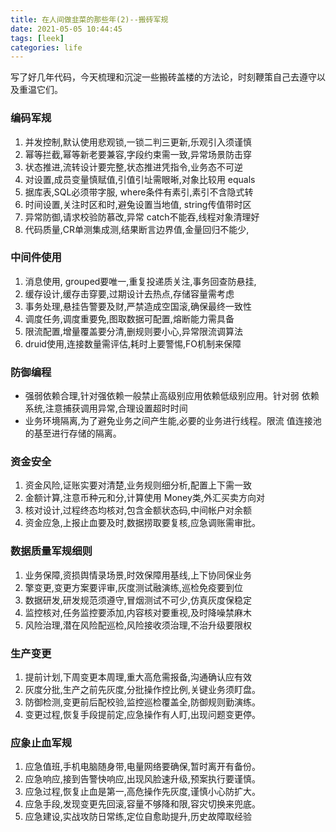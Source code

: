 ```yaml
---
title: 在人间做韭菜的那些年(2)--搬砖军规
date: 2021-05-05 10:44:45
tags: [leek]
categories: life
---
```


写了好几年代码，今天梳理和沉淀一些搬砖盖楼的方法论，时刻鞭策自己去遵守以及重温它们。
### 编码军规
1. 并发控制,默认使用悲观锁,一锁二判三更新,乐观引入须谨慎
2. 幂等拦截,幂等新老要兼容,字段约束需一致,异常场景防击穿
3. 状态推进,流转设计要完整,状态推进凭指令,业务态不可逆
4. 对设置,成员变量慎赋值,引值引址需眼晰,对象比较用 equals
5. 据库表,SQL必须带字服, where条件有素引,素引不含隐式转
6. 时间设置,关注时区和时,避兔设置当地值, string传值带时区
7. 异常防御,请求校验防慕改,异常 catch不能吞,线程对象清理好
8. 代码质量,CR单测集成测,结果断言边界值,金量回归不能少,
<!-- more -->
### 中间件使用
1. 消息使用, grouped要唯一,重复投递质关注,事务回查防悬挂,
2. 缓存设计,缓存击穿要,过期设计去热点,存储容量需考虑
3. 事务处理,悬挂告警要及财,严禁造成空国滚,确保最终一致性
4. 调度任务,调度重要免,图取数据可配置,熔断能力需具备
5. 限流配置,增量覆盖要分清,删规则要小心,异常限流调算法
6. druid使用,连接数量需评估,耗时上要警惕,FO机制来保障

### 防御编程
- 强弱依赖合理,针对强依赖一般禁止高级别应用依赖低级别应用。针对弱
依赖系统,注意捕获调用异常,合理设置超时时间
- 业务环境隔离,为了避免业务之间产生能,必要的业务进行线程。限流
值连接池的基至进行存储的隔离。

### 资金安全
1. 资金风险,证账实要对清楚,业务规则细分析,配置上下需一致
2. 金额计算,注意币种元和分,计算使用 Money类,外汇买卖方向对
3. 核对设计,过程终态均核对,包含金额状态码,中间帐户对余额
4. 资金应急,上报止血要及时,数据捞取要复核,应急调账需审批。

### 数据质量军规细则
1. 业务保障,资损舆情录场景,时效保障用基线,上下协同保业务
2. 擎变更,变更方案要评审,灰度测试融演练,巡检免疫要到位
3. 数据研发,研发规范须遵守,冒烟测试不可少,仿真灰度保稳定
4. 监控核对,任务监控要添加,内容核对要重视,及时降噪禁麻木
5. 风险治理,潜在风险配巡检,风险接收须治理,不治升级要限权

### 生产变更
1. 提前计划,下周变更本周理,重大高危需报备,沟通确认应有效
2. 灰度分批,生产之前先灰度,分批操作控比例,关键业务须盯盘。
3. 防御检测,变更前后配校验,监控巡检覆盖全,防御规则勤演练。
4. 变更过程,恢复手段提前定,应急操作有人盯,出现问题变更停。


### 应象止血军规
1. 应急值班,手机电脑随身带,电量网络要确保,暂时离开有备份。
2. 应急响应,接到告警快响应,出现风脸速升级,预案执行要谨慎。
3. 应急过程,恢复止血是第一,高危操作先灰度,谨慎小心防扩大。
4. 应急手段,发现变更先回滚,容量不够降和限,容灾切换来兜底。
5. 应急建设,实战攻防日常练,定位自愈助提升,历史故障取经验
